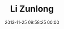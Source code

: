 ---
title: "Li Zunlong"
date: 2013-11-25 09:58:25 00:00
permalink: /lizunlong
twitter: ""
likes: [39,2104,73,703,58,1375]
id: 2105
gravatar: "http://www.gravatar.com/avatar/9ce036052fbd6b25211f8c7027a56b11"
---